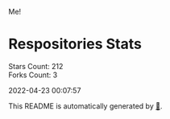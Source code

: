 Me!

# Respositories Stats
Stars Count: 212  
Forks Count: 3

2022-04-23 00:07:57  

This README is automatically generated by [🐰](https://github.com/rnitta/rnitta).

